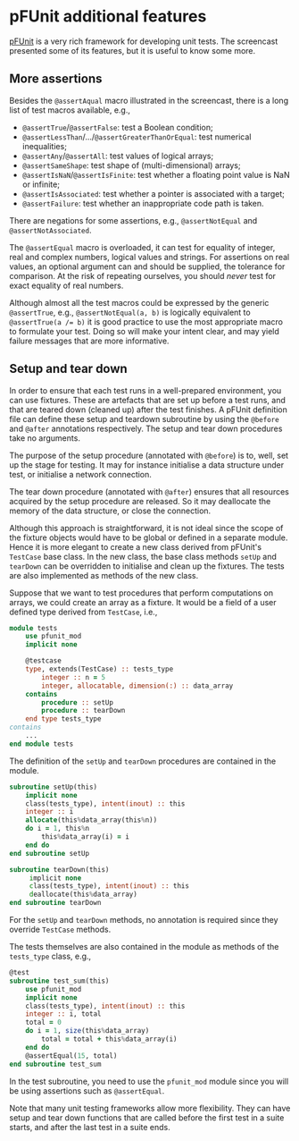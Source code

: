 # pFUnit additional features

[pFUnit](https://sourceforge.net/projects/pfunit/) is a very rich framework for developing unit tests.  The screencast presented some of its features, but it is useful to know some more.


## More assertions

Besides the `@assertAqual` macro illustrated in the screencast, there is a long list of test macros available, e.g.,
  * `@assertTrue`/`@assertFalse`: test a Boolean condition;
  * `@assertLessThan`/.../`@assertGreaterThanOrEqual`: test numerical inequalities;
  * `@assertAny`/`@assertAll`: test values of logical arrays;
  * `@assertSameShape`: test shape of (multi-dimensional) arrays;
  * `@assertIsNaN`/`@assertIsFinite`: test whether a floating point value is NaN or infinite;
  * `@assertIsAssociated`: test whether a pointer is associated with a target;
  * `@assertFailure`: test whether an inappropriate code path is taken.

There are negations for some assertions, e.g., `@assertNotEqual` and `@assertNotAssociated`.

The `@assertEqual` macro is overloaded, it can test for equality of integer, real and complex numbers, logical values and strings.  For assertions on real values, an optional argument can and should be supplied, the tolerance for comparison.  At the risk of repeating ourselves, you should _never_ test for exact equality of real numbers.

Although almost all the test macros could be expressed by the generic `@assertTrue`, e.g., `@assertNotEqual(a, b)` is logically equivalent to `@assertTrue(a /= b)` it is good practice to use the most appropriate macro to formulate your test.  Doing so will make your intent clear, and may yield failure messages that are more informative.


## Setup and tear down

In order to ensure that each test runs in a well-prepared environment, you can use fixtures.  These are artefacts that are set up before a test runs, and that are teared down (cleaned up) after the test finishes.  A pFUnit definition file can define these setup and teardown subroutine by using the `@before` and `@after` annotations respectively.  The setup and tear down procedures take no arguments.

The purpose of the setup procedure (annotated with `@before`) is to, well, set up the stage for testing.  It may for instance initialise a data structure under test, or initialise a network connection.

The tear down procedure (annotated with `@after`) ensures that all resources acquired by the setup procedure are released. So it may deallocate the memory of the data structure, or close the connection.

Although this approach is straightforward, it is not ideal since the scope of the fixture objects would have to be global or defined in a separate module.  Hence it is more elegant to create a new class derived from pFUnit's `TestCase` base class.  In the new class, the base class methods `setUp` and `tearDown` can be overridden to initialise and clean up the fixtures.  The tests are also implemented as methods of the new class.

Suppose that we want to test procedures that perform computations on arrays, we could create an array as a fixture.  It would be a field of a user defined type derived from `TestCase`, i.e.,

~~~~fortran
module tests
    use pfunit_mod
    implicit none

    @testcase
    type, extends(TestCase) :: tests_type
        integer :: n = 5
        integer, allocatable, dimension(:) :: data_array
    contains
        procedure :: setUp
        procedure :: tearDown
    end type tests_type
contains
    ...
end module tests
~~~~

The definition of the `setUp` and `tearDown` procedures are contained in the module.

~~~~fortran
subroutine setUp(this)
    implicit none
    class(tests_type), intent(inout) :: this
    integer :: i
    allocate(this%data_array(this%n))
    do i = 1, this%n
        this%data_array(i) = i
    end do
end subroutine setUp
~~~~

~~~~fortran
subroutine tearDown(this)
     implicit none
     class(tests_type), intent(inout) :: this
     deallocate(this%data_array)
end subroutine tearDown
~~~~

For the `setUp` and `tearDown` methods, no annotation is required since they override `TestCase` methods.

The tests themselves are also contained in the module as methods of the `tests_type` class, e.g.,

~~~~fortran
@test
subroutine test_sum(this)
    use pfunit_mod
    implicit none
    class(tests_type), intent(inout) :: this
    integer :: i, total
    total = 0
    do i = 1, size(this%data_array)
        total = total + this%data_array(i)
    end do
    @assertEqual(15, total)
end subroutine test_sum
~~~~

In the test subroutine, you need to use the `pfunit_mod` module since you will be using assertions such as `@assertEqual`.

Note that many unit testing frameworks allow more flexibility.  They can have setup and tear down functions that are called before the first test in a suite starts, and after the last test in a suite ends.
